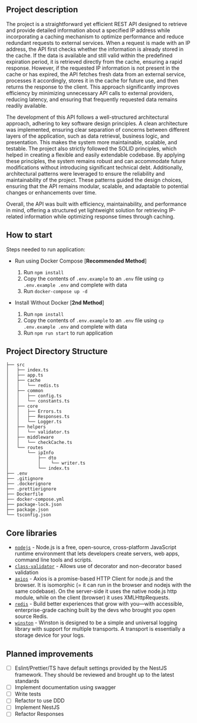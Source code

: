 ## Project description

The project is a straightforward yet efficient REST API designed to retrieve and provide detailed information about a specified IP address while incorporating a caching mechanism to optimize performance and reduce redundant requests to external services. When a request is made with an IP address, the API first checks whether the information is already stored in the cache. If the data is available and still valid within the predefined expiration period, it is retrieved directly from the cache, ensuring a rapid response. However, if the requested IP information is not present in the cache or has expired, the API fetches fresh data from an external service, processes it accordingly, stores it in the cache for future use, and then returns the response to the client. This approach significantly improves efficiency by minimizing unnecessary API calls to external providers, reducing latency, and ensuring that frequently requested data remains readily available.

The development of this API follows a well-structured architectural approach, adhering to key software design principles. A clean architecture was implemented, ensuring clear separation of concerns between different layers of the application, such as data retrieval, business logic, and presentation. This makes the system more maintainable, scalable, and testable. The project also strictly followed the SOLID principles, which helped in creating a flexible and easily extendable codebase. By applying these principles, the system remains robust and can accommodate future modifications without introducing significant technical debt. Additionally, architectural patterns were leveraged to ensure the reliability and maintainability of the project. These patterns guided the design choices, ensuring that the API remains modular, scalable, and adaptable to potential changes or enhancements over time.

Overall, the API was built with efficiency, maintainability, and performance in mind, offering a structured yet lightweight solution for retrieving IP-related information while optimizing response times through caching.

## How to start

Steps needed to run application:

* Run using Docker Compose [**Recommended Method**] 
  1. Run `npm install`
  2. Copy the contents of `.env.example` to an `.env` file using `cp .env.example .env` and complete with data
  3. Run `docker-compose up -d`

* Install Without Docker [**2nd Method**]
  1. Run `npm install`
  2. Copy the contents of `.env.example` to an `.env` file using `cp .env.example .env` and complete with data
  3. Run `npm run start` to run application

 ## Project Directory Structure
 ```
├── src
│   ├── index.ts
│   ├── app.ts
│   ├── cache
│   │   └── redis.ts
│   ├── common
│   │   ├── config.ts
│   │   └── constants.ts
│   ├── core
│   │   ├── Errors.ts
│   │   ├── Responses.ts
│   │   └── Logger.ts
│   ├── helpers
│   │   └── validator.ts
│   ├── middleware
│   │   └── checkCache.ts
│   └── routes
│       └── ipInfo
│           ├── dto
│           │    └── writer.ts
│           └── index.ts
├── .env
├── .gitignore
├── .dockerignore
├── .prettierignore
├── Dockerfile
├── docker-compose.yml
├── package-lock.json
├── package.json
└── tsconfig.json
 ```

## Core libraries

- [`nodejs`](https://nodejs.org/en) - Node.js is a free, open-source, cross-platform JavaScript runtime environment that lets developers create servers, web apps, command line tools and scripts.
- [`class-validator`](https://github.com/typestack/class-validator) - Allows use of decorator and non-decorator based validation
- [`axios`](https://axios-http.com/docs/intro) - Axios is a promise-based HTTP Client for node.js and the browser. It is isomorphic (= it can run in the browser and nodejs with the same codebase). On the server-side it uses the native node.js http module, while on the client (browser) it uses XMLHttpRequests.
- [`redis`](https://redis.io/) - Build better experiences that grow with you—with accessible, enterprise-grade caching built by the devs who brought you open source Redis.
- [`winston`](https://github.com/winstonjs/winston) - Winston is designed to be a simple and universal logging library with support for multiple transports. A transport is essentially a storage device for your logs.

## Planned improvements

- [ ] Eslint/Prettier/TS have default settings provided by the NestJS framework. They should be reviewed and brought up to the latest standards
- [ ] Implement documentation using swagger
- [ ] Write tests
- [ ] Refactor to use DDD
- [ ] Implement NestJS
- [ ] Refactor Responses